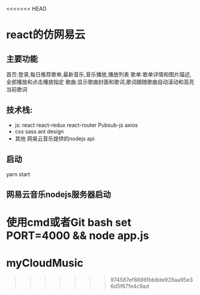 <<<<<<< HEAD
# react的仿网易云
## 主要功能
首页:登录,每日推荐歌单,最新音乐,音乐播放,播放列表
歌单:歌单详情和图片描述,全部播放和点击播放指定
歌曲:显示歌曲封面和歌词,歌词跟随歌曲自动滚动和高亮当前歌词
## 技术栈:
- js:
react
react-redux
react-router
Pubsub-js
axios
- css
sass
ant design 
- 其他
网易云音乐提供的nodejs api
## 启动
yarn start
## 网易云音乐nodejs服务器启动
使用cmd或者Git bash
set PORT=4000 && node app.js
=======
# myCloudMusic
>>>>>>> 974587ef8686fbb8de928aa95e36d5f67fe4c9ad
